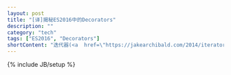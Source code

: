```yaml
---
layout: post
title: "[译]揭秘ES2016中的Decorators"
description: ""
category: "tech"
tags: ["ES2016", "Decorators"]
shortContent: "迭代器(<a  href=\"https://jakearchibald.com/2014/iterators-gonna-iterate/\">iterators</a>)、生成器(<a href=\"http://www.2ality.com/2015/03/es6-generators.html\">generators</a>)、数组推导式(<a href=\"https://developer.mozilla.org/en-US/docs/Web/JavaScript/Reference/Operators/Array_comprehensions\">array comprehensions</a>); JavaScript与Python之间的相似度与日俱增，这种变化，我绝对是其中那个最high的。今天我们就来聊聊又一个Python化在ES2016(也叫ES7)里的体现——装饰器(Decorators)，by Yehuda Katz"
---
```

{% include JB/setup %}
